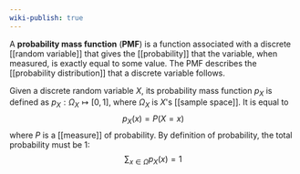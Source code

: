 ```yaml
---
wiki-publish: true
---
```

A **probability mass function** (**PMF**) is a function associated with a discrete [[random variable]] that gives the [[probability]] that the variable, when measured, is exactly equal to some value. The PMF describes the [[probability distribution]] that a discrete variable follows.

Given a discrete random variable $X$, its probability mass function $p_{X}$ is defined as $p_{X}:\Omega_{X}\mapsto[0,1]$, where $\Omega_{X}$ is $X$'s [[sample space]]. It is equal to
$$p_{X}(x)=P(X=x)$$
where $P$ is a [[measure]] of probability. By definition of probability, the total probability must be 1:
$$\sum_{x \in \Omega}p_{X}(x)=1 $$
